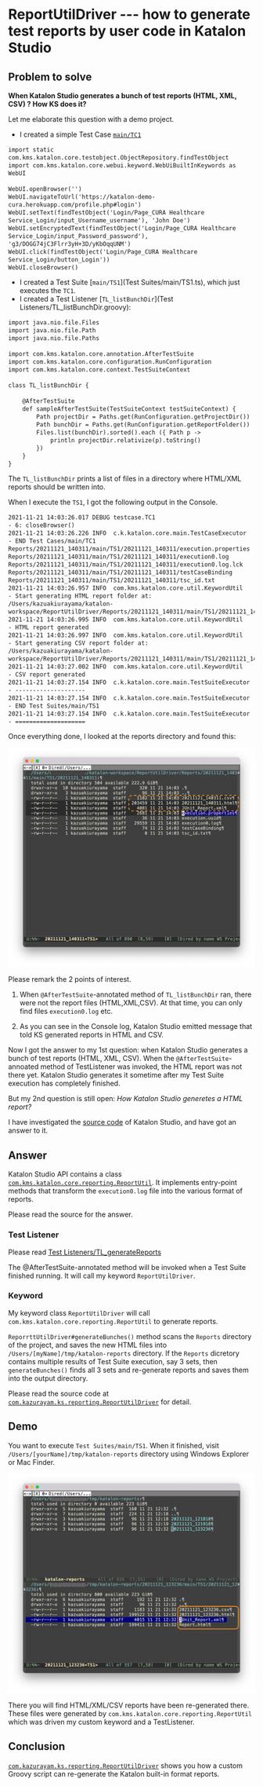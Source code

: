 ReportUtilDriver --- how to generate test reports by user code in Katalon Studio
===

## Problem to solve

**When Katalon Studio generates a bunch of test reports (HTML, XML, CSV) ? How KS does it?**

Let me elaborate this question with a demo project.

- I created a simple Test Case [`main/TC1`](Scripts/main/TC1/Script1637150412640.groovy)
```
import static com.kms.katalon.core.testobject.ObjectRepository.findTestObject
import com.kms.katalon.core.webui.keyword.WebUiBuiltInKeywords as WebUI

WebUI.openBrowser('')
WebUI.navigateToUrl('https://katalon-demo-cura.herokuapp.com/profile.php#login')
WebUI.setText(findTestObject('Login/Page_CURA Healthcare Service_Login/input_Username_username'), 'John Doe')
WebUI.setEncryptedText(findTestObject('Login/Page_CURA Healthcare Service_Login/input_Password_password'), 'g3/DOGG74jC3Flrr3yH+3D/yKbOqqUNM')
WebUI.click(findTestObject('Login/Page_CURA Healthcare Service_Login/button_Login'))
WebUI.closeBrowser()
```
- I created a Test Suite [`main/TS1`](Test Suites/main/TS1.ts), which just executes the `TC1`.
- I created a Test Listener [`TL_listBunchDir`](Test Listeners/TL_listBunchDir.groovy):
```
import java.nio.file.Files
import java.nio.file.Path
import java.nio.file.Paths

import com.kms.katalon.core.annotation.AfterTestSuite
import com.kms.katalon.core.configuration.RunConfiguration
import com.kms.katalon.core.context.TestSuiteContext

class TL_listBunchDir {

	@AfterTestSuite
	def sampleAfterTestSuite(TestSuiteContext testSuiteContext) {
		Path projectDir = Paths.get(RunConfiguration.getProjectDir())
		Path bunchDir = Paths.get(RunConfiguration.getReportFolder())
		Files.list(bunchDir).sorted().each ({ Path p ->
			println projectDir.relativize(p).toString()
		})
	}
}
```

The `TL_listBunchDir` prints a list of files in a directory where HTML/XML reports should be written into.

When I execute the `TS1`, I got the following output in the Console.

```
2021-11-21 14:03:26.017 DEBUG testcase.TC1                             - 6: closeBrowser()
2021-11-21 14:03:26.226 INFO  c.k.katalon.core.main.TestCaseExecutor   - END Test Cases/main/TC1
Reports/20211121_140311/main/TS1/20211121_140311/execution.properties
Reports/20211121_140311/main/TS1/20211121_140311/execution0.log
Reports/20211121_140311/main/TS1/20211121_140311/execution0.log.lck
Reports/20211121_140311/main/TS1/20211121_140311/testCaseBinding
Reports/20211121_140311/main/TS1/20211121_140311/tsc_id.txt
2021-11-21 14:03:26.957 INFO  com.kms.katalon.core.util.KeywordUtil    - Start generating HTML report folder at: /Users/kazuakiurayama/katalon-workspace/ReportUtilDriver/Reports/20211121_140311/main/TS1/20211121_140311...
2021-11-21 14:03:26.995 INFO  com.kms.katalon.core.util.KeywordUtil    - HTML report generated
2021-11-21 14:03:26.997 INFO  com.kms.katalon.core.util.KeywordUtil    - Start generating CSV report folder at: /Users/kazuakiurayama/katalon-workspace/ReportUtilDriver/Reports/20211121_140311/main/TS1/20211121_140311...
2021-11-21 14:03:27.002 INFO  com.kms.katalon.core.util.KeywordUtil    - CSV report generated
2021-11-21 14:03:27.154 INFO  c.k.katalon.core.main.TestSuiteExecutor  - --------------------
2021-11-21 14:03:27.154 INFO  c.k.katalon.core.main.TestSuiteExecutor  - END Test Suites/main/TS1
2021-11-21 14:03:27.154 INFO  c.k.katalon.core.main.TestSuiteExecutor  - ====================
```

Once everything done, I looked at the reports directory and found this:

![list_bunch_after_gen](docs/images/list_bunch_after_gen.png)

Please remark the 2 points of interest.

1. When `@AfterTestSuite`-annotated method of `TL_listBunchDir` ran, there were not the report files (HTML,XML,CSV). At that time, you can only find files `execution0.log` etc.

2. As you can see in the Console log, Katalon Studio emitted message that told KS generated reports in HTML and CSV.

Now I got the answer to my 1st question: when Katalon Studio generates a bunch of test reports (HTML, XML, CSV). When the `@AfterTestSuite`-annoated method of TestListener was invoked, the HTML report was not there yet. Katalon Studio generates it sometime after my Test Suite execution has completely finished.

But my 2nd question is still open: *How Katalon Studio generetes a HTML report?*

I have investigated the [source code](https://github.com/katalon-studio/katalon-studio-testing-framework/blob/master/Include/scripts/groovy/com/kms/katalon/core/reporting/ReportUtil.java) of Katalon Studio, and have got an answer to it.

## Answer

Katalon Studio API contains a class [`com.kms.katalon.core.reporting.ReportUtil`](https://github.com/katalon-studio/katalon-studio-testing-framework/blob/master/Include/scripts/groovy/com/kms/katalon/core/reporting/ReportUtil.java). It implements entry-point methods that transform the `execution0.log` file into the various format of reports.

Please read the source for the answer.

### Test Listener

Please read [Test Listeners/TL_generateReports](Test%20Listeners/TL_generateReports.groovy)

The @AfterTestSuite-annotated method will be invoked when a Test Suite finished running. It will call my keyword `ReportUtilDriver`.

### Keyword

My keyword class `ReportUtilDriver` will call `com.kms.katalon.core.reporting.ReportUtil` to generate reports.

`ReporrttUtilDriver#generateBunches()` method scans the `Reports` directory of the project, and saves the new HTML files into `/Users/[myName]/tmp/katalon-reports` directory. If the `Reports` dicretory contains multiple results of Test Suite execution, say 3 sets, then `generateBunches()` finds all 3 sets and re-generate reports and saves them into the output directory.

Please read the source code at [`com.kazurayam.ks.reporting.ReportUtilDriver`](Keywords/com/kazurayam/ks/reporting/ReportUtilDriver.groovy) for detail.

## Demo

You want to execute `Test Suites/main/TS1`.
When it finished, visit `/Users/[yourName]/tmp/katalon-reports` directory using Windows Explorer or Mac Finder. 

![output](docs/images/output.png)

There you will find HTML/XML/CSV reports have been re-generated there. These files were generated by `com.kms.katalon.core.reporting.ReportUtil` which was driven my custom keyword and a TestListener.

## Conclusion

[`com.kazurayam.ks.reporting.ReportUtilDriver`](Keywords/com/kazurayam/ks/reporting/ReportUtilDriver.groovy) shows you how a custom Groovy script can re-generate the Katalon built-in format reports.
